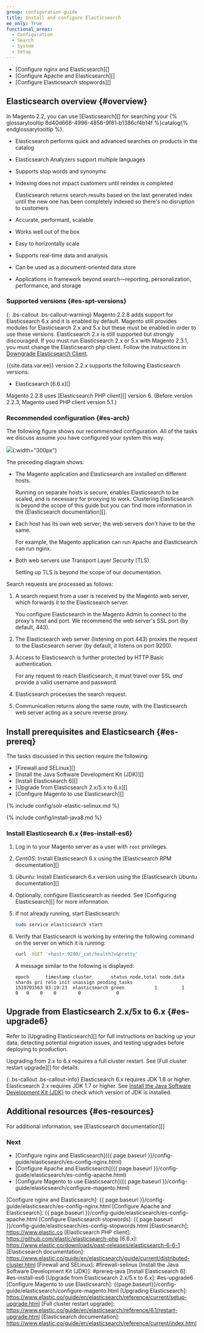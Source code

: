 ```yaml
---
group: configuration-guide
title: Install and configure Elasticsearch
ee_only: True
functional_areas:
  - Configuration
  - Search
  - System
  - Setup
---
```


* [Configure nginx and Elasticsearch][]
* [Configure Apache and Elasticsearch][]
* [Configure Elasticsearch stopwords][]

## Elasticsearch overview {#overview}

In Magento 2.2, you can use [Elasticsearch][] for searching your {% glossarytooltip 8d40d668-4996-4856-9f81-b1386cf4b14f %}catalog{% endglossarytooltip %}.

* Elasticsearch performs quick and advanced searches on products in the catalog
* Elasticsearch Analyzers support multiple languages
* Supports stop words and synonyms
* Indexing does not impact customers until reindex is completed

  Elasticsearch returns search results based on the last generated index until the new one has been completely indexed so there's no disruption to customers

* Accurate, performant, scalable
* Works well out of the box
* Easy to horizontally scale
* Supports real-time data and analysis
* Can be used as a document-oriented data store
* Applications in framework beyond search&mdash;reporting, personalization, performance, and storage

### Supported versions {#es-spt-versions}

{: .bs-callout .bs-callout-warning}
Magento 2.2.8 adds support for Elasticsearch 6.x and it is enabled by default.
Magento still provides modules for Elasticsearch 2.x and 5.x but these must be enabled in order to use these versions.
Elasticsearch 2.x is still supported but strongly discouraged.
If you must run Elasticsearch 2.x or 5.x with Magento 2.3.1, you must change the Elasticsearch php client.
Follow the instructions in [Downgrade Elasticsearch Client][].

{{site.data.var.ee}} version 2.2.x supports the following Elasticsearch versions:

* Elasticsearch [6.6.x][]

Magento 2.2.8 uses [Elasticsearch PHP client][] version 6.
(Before version 2.2.3, Magento used PHP client version 5.1.)

### Recommended configuration {#es-arch}

The following figure shows our recommended configuration. All of the tasks we discuss assume you have configured your system this way.

![](../../../../common/images/elastic_config.png){:width="300px"}

The preceding diagram shows:

* The Magento application and Elasticsearch are installed on different hosts.

  Running on separate hosts is secure, enables Elasticsearch to be scaled, and is necessary for proxying to work.
  Clustering Elasticsearch is beyond the scope of this guide but you can find more information in the [Elasticsearch documentation][].
* Each host has its own web server; the web servers don't have to be the same.

  For example, the Magento application can run Apache and Elasticsearch can run nginx.
* Both web servers use Transport Layer Security (TLS).

  Setting up TLS is beyond the scope of our documentation.

Search requests are processed as follows:

1. A search request from a user is received by the Magento web server, which forwards it to the Elasticsearch server.

   You configure Elasticsearch in the Magento Admin to connect to the proxy's host and port. We recommend the web server's SSL port (by default, 443).
2. The Elasticsearch web server (listening on port 443) proxies the request to the Elasticsearch server (by default, it listens on port 9200).
3. Access to Elasticsearch is further protected by HTTP Basic authentication.

   For any request to reach Elasticsearch, it must travel over SSL *and* provide a valid username and password.
4. Elasticsearch processes the search request.
5. Communication returns along the same route, with the Elasticsearch web server acting as a secure reverse proxy.

## Install prerequisites and Elasticsearch {#es-prereq}

The tasks discussed in this section require the following:

* [Firewall and SELinux][]
* [Install the Java Software Development Kit (JDK)][]
* [Install Elasticsearch 6][]
* [Upgrade from Elasticsearch 2.x/5.x to 6.x][]
* [Configure Magento to use Elasticsearch][]

{% include config/solr-elastic-selinux.md %}

{% include config/install-java8.md %}

### Install Elasticsearch 6.x {#es-install-es6}

1. Log in to your Magento server as a user with `root` privileges.
1. _CentOS_: Install Elasticsearch 6.x using the [Elasticsearch RPM documentation][]

1. _Ubuntu_: Install Elasticsearch 6.x version using the [Elasticsearch Ubuntu documentation][]

1. Optionally, configure Elasticsearch as needed. See [Configuring Elasticsearch][] for more information.

1. If not already running, start Elasticsearch:

    ```bash
    sudo service elasticsearch start
    ```

1. Verify that Elasticsearch is working by entering the following command on the server on which it is running:

    ```bash
    curl -XGET '<host>:9200/_cat/health?v&pretty'
    ```

    A message similar to the following is displayed:

    ```terminal
    epoch      timestamp cluster       status node.total node.data shards pri relo init unassign pending_tasks
    1519701563 03:19:23  elasticsearch green           1         1      0   0    0    0        0             0
    ```

## Upgrade from Elasticsearch 2.x/5x to 6.x {#es-upgrade6}

Refer to [Upgrading Elasticsearch][] for full instructions on backing up your data, detecting potential migration issues, and testing upgrades before deploying to production.

Upgrading from 2.x to 6.x requires a full cluster restart.
See [Full cluster restart upgrade][] for details.

{:.bs-callout .bs-callout-info}
Elasticsearch 6.x requires JDK 1.8 or higher. Elasticsearch 2.x requires JDK 1.7 or higher. See [Install the Java Software Development Kit (JDK)](#prereq-java) to check which version of JDK is installed.

## Additional resources {#es-resources}

For additional information, see [Elasticsearch documentation][]

### Next

* [Configure nginx and Elasticsearch]({{ page.baseurl }}/config-guide/elasticsearch/es-config-nginx.html)
* [Configure Apache and Elasticsearch]({{ page.baseurl }}/config-guide/elasticsearch/es-config-apache.html)
* [Configure Magento to use Elasticsearch]({{ page.baseurl }}/config-guide/elasticsearch/configure-magento.html)

<!-- Link Definitions -->
[Downgrade Elasticsearch Client]: {{page.baseurl}}/config-guide/elasticsearch/es-downgrade.html
[Elasticsearch Installation documentation]: https://www.elastic.co/guide/en/elasticsearch/reference/current/setup.html
[Configure nginx and Elasticsearch]: {{ page.baseurl }}/config-guide/elasticsearch/es-config-nginx.html
[Configure Apache and Elasticsearch]: {{ page.baseurl }}/config-guide/elasticsearch/es-config-apache.html
[Configure Elasticsearch stopwords]: {{ page.baseurl }}/config-guide/elasticsearch/es-config-stopwords.html
[Elasticsearch]: https://www.elastic.co
[Elasticsearch PHP client]: https://github.com/elastic/elasticsearch-php
[6.6.x]: https://www.elastic.co/downloads/past-releases/elasticsearch-6-6-1
[Elasticsearch documentation]: https://www.elastic.co/guide/en/elasticsearch/guide/current/distributed-cluster.html
[Firewall and SELinux]: #firewall-selinux
[Install the Java Software Development Kit (JDK)]: #prereq-java
[Install Elasticsearch 6]: #es-install-es6
[Upgrade from Elasticsearch 2.x/5.x to 6.x]: #es-upgrade6
[Configure Magento to use Elasticsearch]: {{page.baseurl}}/config-guide/elasticsearch/configure-magento.html
[Upgrading Elasticsearch]: https://www.elastic.co/guide/en/elasticsearch/reference/current/setup-upgrade.html
[Full cluster restart upgrade]: https://www.elastic.co/guide/en/elasticsearch/reference/6.1/restart-upgrade.html
[Elasticsearch documentation]: https://www.elastic.co/guide/en/elasticsearch/reference/current/index.html
